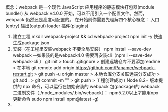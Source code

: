 概念：webpack 是一个现代 JavaScript 应用程序的静态模块打包器(module bundler)
	从 webpack v4.0.0 开始，可以不用引入一个配置文件。然而，webpack 仍然还是高度可配置的。
	在开始前你需要先理解四个核心概念：
					入口(entry)
					输出(output)
					loader
					插件(plugins)

1. 建立工程 mkdir webpack-project && cd webpack-project
	    npm init -y 快速生成package.json
2. 安装（在工程里安装webpack 不要全局安装）
	npm install --save-dev webpack
	--如果装的是webpack4.0 需要再安装cli（npm i --save-dev webpack-cli ）
   git init > touch .gitignore > 创建远端仓库不要添加readme > 在本地 git remote add origin https://github.com/Panamer/webpack-restart.git > git push -u origin master > 本地仓库分支关联远端分支成功 >
git add . > git commit -m "" > git push > 工程创建成功
 ( Node 8.2+ 版本提供的 npx 命令，可以运行在初始安装的 webpack 包(package)的 webpack 二进制文件（./node_modules/.bin/webpack）：
	npm5.2.0以上才能用npx  更新命令 sudo npm install npm@latest -g)
3.
